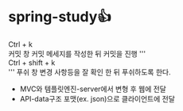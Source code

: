 # spring-study👍

Ctrl + k  
커밋 창
커밋 메세지를 작성한 뒤 커밋을 진행
'''  
Ctrl + shift + k  
'''
푸쉬 창
변경 사항등을 잘 확인 한 뒤 푸쉬하도록 한다.


- MVC와 템플릿엔진-server에서 변형 후 웹에 전달
- API-data구조 포맷(ex. json)으로 클라이언트에 전달
